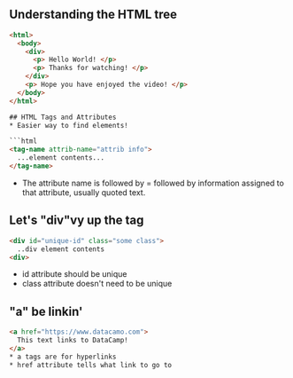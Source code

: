 ## Understanding the HTML tree

```html
<html>
  <body>
    <div>
      <p> Hello World! </p>
      <p> Thanks for watching! </p>
    </div>
    <p> Hope you have enjoyed the video! </p>
  </body>
</html>

## HTML Tags and Attributes
* Easier way to find elements! 

```html
<tag-name attrib-name="attrib info">
  ...element contents...
</tag-name>

```
* The attribute name is followed by = followed by information assigned to that attribute, usually quoted text.

## Let's "div"vy up the tag

```html
<div id="unique-id" class="some class">
  ..div element contents
<div>
```
* id attribute should be unique
* class attribute doesn't need to be unique


## "a" be linkin'
```html
<a href="https://www.datacamo.com">
  This text links to DataCamp!
</a>
* a tags are for hyperlinks
* href attribute tells what link to go to 


```




